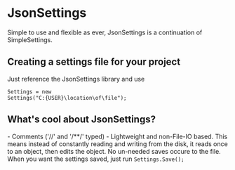 <h1>JsonSettings</h1>
Simple to use and flexible as ever, JsonSettings is a continuation of SimpleSettings.

<h2>Creating a settings file for your project</h2>
Just reference the JsonSettings library and use

<code>Settings = new Settings("C:\{USER}\location\of\file");</code>

<h2>What's cool about JsonSettings?</h2>
- Comments ('//' and '/**/' typed)
- Lightweight and non-File-IO based. This means instead of constantly reading and writing from
the disk, it reads once to an object, then edits the object. No un-needed saves occure to the file.
When you want the settings saved, just run <code>Settings.Save();</code>
